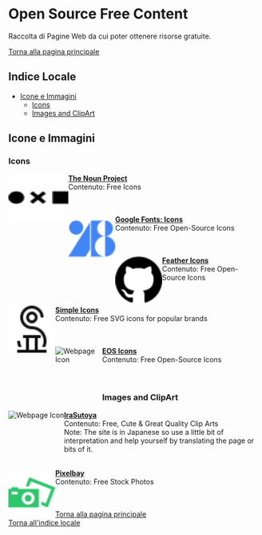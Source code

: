 # **Open Source Free Content**

Raccolta di Pagine Web da cui poter ottenere risorse gratuite.

[Torna alla pagina principale](/README.md)

## Indice Locale

- [Icone e Immagini](#icone-e-immagini)
  - [Icons](#icons)
  - [Images and ClipArt](#images-and-clipart)

## **Icone e Immagini**

### **Icons**
[<img align="left" height="94px" width="120px" alt="Webpage Icon" src="./Icons/Noun_Proj.svg"/>](https://thenounproject.com/browse/icons/term/free/?iconspage=1)

[**The Noun Project**](https://thenounproject.com/browse/icons/term/free/?iconspage=1)\
Contenuto: Free Icons\
<br>
<br>

[<img align="left" height="94px" width="94px" alt="Webpage Icon" src="./Icons/Google_Fonts.svg"/>](https://fonts.google.com/icons)

[**Google Fonts: Icons**](https://fonts.google.com/icons)\
Contenuto: Free Open-Source Icons\
<br>
<br>

[<img align="left" height="94px" width="94px" alt="Webpage Icon" src="./Icons/GitHub_logo.svg"/>](https://feathericons.com/)

[**Feather Icons**](https://feathericons.com/)\
Contenuto: Free Open-Source Icons\
<br>
<br>

[<img align="left" height="94px" width="94px" alt="Webpage Icon" src="./Icons/Simple_Icons.svg"/>](https://simpleicons.org/)

[**Simple Icons**](https://simpleicons.org/)\
Contenuto: Free SVG icons for popular brands\
<br>
<br>

[<img align="left" height="94px" width="94px" alt="Webpage Icon" src="https://eos-icons.com/static/media/eos-icons-logo.b8cf23f8.svg"/>](https://eos-icons.com/)

[**EOS Icons**](https://eos-icons.com/)\
Contenuto: Free Open-Source Icons\
<br>
<br>

### **Images and ClipArt**

[<img align="left" height="94px" alt="Webpage Icon" src="https://1.bp.blogspot.com/-s7wD--x4LBo/WUJZO318J0I/AAAAAAABE1k/cLyYpUhHxzou8EfHWbcd02LpnTfHU006gCLcBGAs/s1600/logo_sml.png"/>](https://www.irasutoya.com/)

[**IraSutoya**](https://www.irasutoya.com/)\
Contenuto: Free, Cute & Great Quality Clip Arts\
Note: The site is in Japanese so use a little bit of interpretation and help yourself by translating the page or bits of it.
<br>
<br>

[<img align="left" height="94px" width="94px" alt="Webpage Icon" src="./Icons/PixelBay.svg"/>](https://pixabay.com/)

[**Pixelbay**](https://pixabay.com/)\
Contenuto: Free Stock Photos\
<br>
<br>

[Torna alla pagina principale](/README.md)\
[Torna all'indice locale](#indice-locale)
